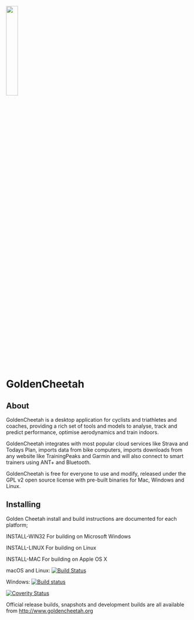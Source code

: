 <img src="src/Resources/images/gc.png" height="25%" width="25%">

# GoldenCheetah

## About 

GoldenCheetah is a desktop application for cyclists and triathletes and coaches, providing a rich set of tools and models to analyse, track and predict performance, optimise aerodynamics and train indoors.

GoldenCheetah integrates with most popular cloud services like Strava and Todays Plan, imports data from bike computers, imports downloads from any website like TrainingPeaks and Garmin and will also connect to smart trainers using ANT+ and Bluetooth.

GoldenCheetah is free for everyone to use and modify, released under the GPL v2 open source license with pre-built binaries for Mac, Windows and Linux.

## Installing 

Golden Cheetah install and build instructions are documented
for each platform;

INSTALL-WIN32   For building on Microsoft Windows

INSTALL-LINUX   For building on Linux

INSTALL-MAC     For building on Apple OS X


macOS and Linux: [![Build Status](https://app.travis-ci.com/GoldenCheetah/GoldenCheetah.svg?branch=master)](https://app.travis-ci.com/GoldenCheetah/GoldenCheetah)

Windows: [![Build status](https://ci.appveyor.com/api/projects/status/i6dwn4m8oyu52ihi?svg=true)](https://ci.appveyor.com/project/Joern-R/goldencheetah-knhd8)

[![Coverity Status](https://scan.coverity.com/projects/7503/badge.svg)](https://scan.coverity.com/projects/goldencheetah-goldencheetah)

Official release builds, snapshots and development builds are all available from http://www.goldencheetah.org
